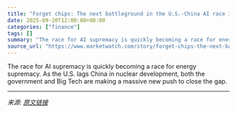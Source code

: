 ```yaml
---
title: "Forget chips: The next battleground in the U.S.-China AI race is nuclear power"
date: 2025-09-20T12:00:00+08:00
categories: ["finance"]
tags: []
summary: "The race for AI supremacy is quickly becoming a race for energy supremacy. As the U.S. lags China in nuclear development, both the government and Big Tech are making a massive new push to close the ga"
source_url: "https://www.marketwatch.com/story/forget-chips-the-next-battleground-in-the-u-s-china-ai-race-is-nuclear-power-4c92b278?mod=mw_rss_topstories"
---
```


The race for AI supremacy is quickly becoming a race for energy supremacy. As the U.S. lags China in nuclear development, both the government and Big Tech are making a massive new push to close the gap.

---

*来源: [原文链接](https://www.marketwatch.com/story/forget-chips-the-next-battleground-in-the-u-s-china-ai-race-is-nuclear-power-4c92b278?mod=mw_rss_topstories)*
